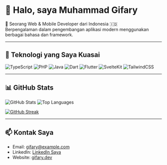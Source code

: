 # 👋 Halo, saya Muhammad Gifary

🚀 Seorang Web & Mobile Developer dari Indonesia 🇮🇩  
Berpengalaman dalam pengembangan aplikasi modern menggunakan berbagai bahasa dan framework.

---

## 🧠 Teknologi yang Saya Kuasai

![TypeScript](https://img.shields.io/badge/-TypeScript-3178C6?style=flat&logo=typescript&logoColor=white)
![PHP](https://img.shields.io/badge/-PHP-777BB4?style=flat&logo=php&logoColor=white)
![Java](https://img.shields.io/badge/-Java-007396?style=flat&logo=java&logoColor=white)
![Dart](https://img.shields.io/badge/-Dart-0175C2?style=flat&logo=dart&logoColor=white)
![Flutter](https://img.shields.io/badge/-Flutter-02569B?style=flat&logo=flutter&logoColor=white)
![SvelteKit](https://img.shields.io/badge/-SvelteKit-black?style=flat&logo=svelte&logoColor=white)
![TailwindCSS](https://img.shields.io/badge/-TailwindCSS-38B2AC?style=flat&logo=tailwind-css&logoColor=white)

---

## 📊 GitHub Stats

![GitHub Stats](https://github-readme-stats.vercel.app/api?username=gifary500D&show_icons=true&theme=radical)
![Top Languages](https://github-readme-stats.vercel.app/api/top-langs/?username=gifary500D&layout=compact&theme=radical)

[![GitHub Streak](https://streak-stats.demolab.com/?user=gifary500D)](https://git.io/streak-stats)


---

## 📫 Kontak Saya
- Email: gifary@example.com
- LinkedIn: [LinkedIn Saya](#)
- Website: [gifary.dev](#)


